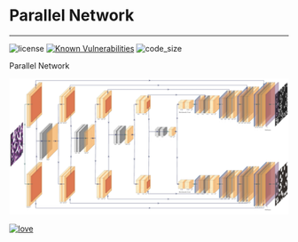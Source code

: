 # Parallel Network

------------------------------------------------------

![license](https://img.shields.io/github/license/NPU-Franklin/Parallel-Network)  [![Known Vulnerabilities](https://snyk.io/test/github/NPU-Franklin/Parallel-Network/badge.svg?targetFile=requirements.txt)](https://snyk.io/test/github/NPU-Franklin/Parallel-Network?targetFile=requirements.txt)  ![code_size](https://img.shields.io/github/languages/code-size/NPU-Franklin/Parallel-Network)

Parallel Network

![architecture](./.record_images/parallelunet.jpg)

[![love](https://forthebadge.com/images/badges/built-with-love.svg)](https://github.com/NPU-Franklin)

